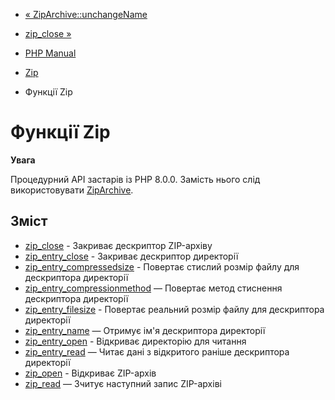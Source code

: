 - [« ZipArchive::unchangeName](ziparchive.unchangename.md)
- [zip_close »](function.zip-close.md)

- [PHP Manual](index.md)
- [Zip](book.zip.md)
- Функції Zip

# Функції Zip

**Увага**

Процедурний API застарів із PHP 8.0.0. Замість нього слід використовувати
[ZipArchive](class.ziparchive.md).

## Зміст

- [zip_close](function.zip-close.md) - Закриває дескриптор
ZIP-архіву
- [zip_entry_close](function.zip-entry-close.md) - Закриває
дескриптор директорії
- [zip_entry_compressedsize](function.zip-entry-compressedsize.md) -
Повертає стислий розмір файлу для дескриптора директорії
- [zip_entry_compressionmethod](function.zip-entry-compressionmethod.md)
— Повертає метод стиснення дескриптора директорії
- [zip_entry_filesize](function.zip-entry-filesize.md) - Повертає
реальний розмір файлу для дескриптора директорії
- [zip_entry_name](function.zip-entry-name.md) — Отримує ім'я
дескриптора директорії
- [zip_entry_open](function.zip-entry-open.md) - Відкриває
директорію для читання
- [zip_entry_read](function.zip-entry-read.md) — Читає дані з
відкритого раніше дескриптора директорії
- [zip_open](function.zip-open.md) - Відкриває ZIP-архів
- [zip_read](function.zip-read.md) — Зчитує наступний запис
ZIP-архіві
